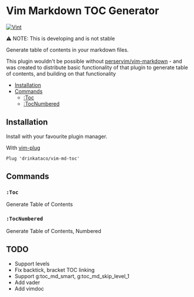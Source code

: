 # Vim Markdown TOC Generator

[![Vint](https://github.com/drinkataco/vim-md-toc/workflows/Vint/badge.svg)](https://github.com/drinkataco/vim-md-toc/actions?workflow=Vint)

⚠️  NOTE: This is developing and is not stable

Generate table of contents in your markdown files.

This plugin wouldn't be possible without [perservim/vim-markdown](https://github.com/preservim/vim-markdown) - and was created to distribute basic functionality of that plugin to generate table of contents, and building on that functionality

* [Installation](#installation)
* [Commands](#commands)
  * [:Toc](#toc)
  * [:TocNumbered](#tocnumbered)

## Installation

Install with your favourite plugin manager.

With [vim-plug](https://github.com/junegunn/vim-plug)

```Vimscript
Plug 'drinkataco/vim-md-toc'
```

## Commands

### `:Toc`

Generate Table of Contents

### `:TocNumbered`

Generate Table of Contents, Numbered

## TODO

- Support levels
- Fix backtick, bracket TOC linking
- Support g:toc_md_smart, g:toc_md_skip_level_1
- Add vader 
- Add vimdoc
